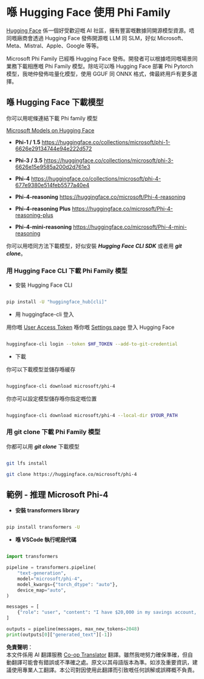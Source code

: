 <!--
CO_OP_TRANSLATOR_METADATA:
{
  "original_hash": "624fe133fba62773979d45f54519f7bb",
  "translation_date": "2025-05-08T06:23:33+00:00",
  "source_file": "md/01.Introduction/02/01.HF.md",
  "language_code": "hk"
}
-->
# **喺 Hugging Face 使用 Phi Family**


[Hugging Face](https://huggingface.co/) 係一個好受歡迎嘅 AI 社區，擁有豐富嘅數據同開源模型資源。唔同嘅廠商會透過 Hugging Face 發佈開源嘅 LLM 同 SLM，好似 Microsoft、Meta、Mistral、Apple、Google 等等。

Microsoft Phi Family 已經喺 Hugging Face 發佈。開發者可以根據唔同嘅場景同業務下載相應嘅 Phi Family 模型。除咗可以喺 Hugging Face 部署 Phi Pytorch 模型，我哋仲發佈咗量化模型，使用 GGUF 同 ONNX 格式，俾最終用戶有更多選擇。


## **喺 Hugging Face 下載模型**

你可以用呢條連結下載 Phi family 模型

[Microsoft Models on Hugging Face](https://huggingface.co/microsoft)

-  **Phi-1 / 1.5** https://huggingface.co/collections/microsoft/phi-1-6626e29134744e94e222d572

-  **Phi-3 / 3.5** https://huggingface.co/collections/microsoft/phi-3-6626e15e9585a200d2d761e3

-  **Phi-4** https://huggingface.co/collections/microsoft/phi-4-677e9380e514feb5577a40e4

- **Phi-4-reasoning** https://huggingface.co/microsoft/Phi-4-reasoning

- **Phi-4-reasoning Plus** https://huggingface.co/microsoft/Phi-4-reasoning-plus 

- **Phi-4-mini-reasoning** https://huggingface.co/microsoft/Phi-4-mini-reasoning

你可以用唔同方法下載模型，好似安裝 ***Hugging Face CLI SDK*** 或者用 ***git clone***。

### **用 Hugging Face CLI 下載 Phi Family 模型**

- 安裝 Hugging Face CLI

```bash

pip install -U "huggingface_hub[cli]"

```

- 用 huggingface-cli 登入

用你嘅 [User Access Token](https://huggingface.co/docs/hub/security-tokens) 喺你嘅 [Settings page](https://huggingface.co/settings/tokens) 登入 Hugging Face


```bash

huggingface-cli login --token $HF_TOKEN --add-to-git-credential

```

- 下載 

你可以下載模型並儲存喺緩存

```bash

huggingface-cli download microsoft/phi-4

```

你亦可以設定模型儲存喺你指定嘅位置


```bash

huggingface-cli download microsoft/phi-4 --local-dir $YOUR_PATH

```


### **用 git clone 下載 Phi Family 模型**

你都可以用 ***git clone*** 下載模型

```bash

git lfs install

git clone https://huggingface.co/microsoft/phi-4

```

## **範例 - 推理 Microsoft Phi-4**

- **安裝 transformers library**

```bash

pip install transformers -U

```

- **喺 VSCode 執行呢段代碼**

```python

import transformers

pipeline = transformers.pipeline(
    "text-generation",
    model="microsoft/phi-4",
    model_kwargs={"torch_dtype": "auto"},
    device_map="auto",
)

messages = [
    {"role": "user", "content": "I have $20,000 in my savings account, where I receive a 4% profit per year and payments twice a year. Can you please tell me how long it will take for me to become a millionaire? Also, can you please explain the math step by step as if you were explaining it to an uneducated person?"},
]

outputs = pipeline(messages, max_new_tokens=2048)
print(outputs[0]["generated_text"][-1])

```

**免責聲明**：  
本文件係用 AI 翻譯服務 [Co-op Translator](https://github.com/Azure/co-op-translator) 翻譯。雖然我哋努力確保準確，但自動翻譯可能會有錯誤或不準確之處。原文以其母語版本為準。如涉及重要資訊，建議使用專業人工翻譯。本公司對因使用此翻譯而引致嘅任何誤解或誤釋概不負責。